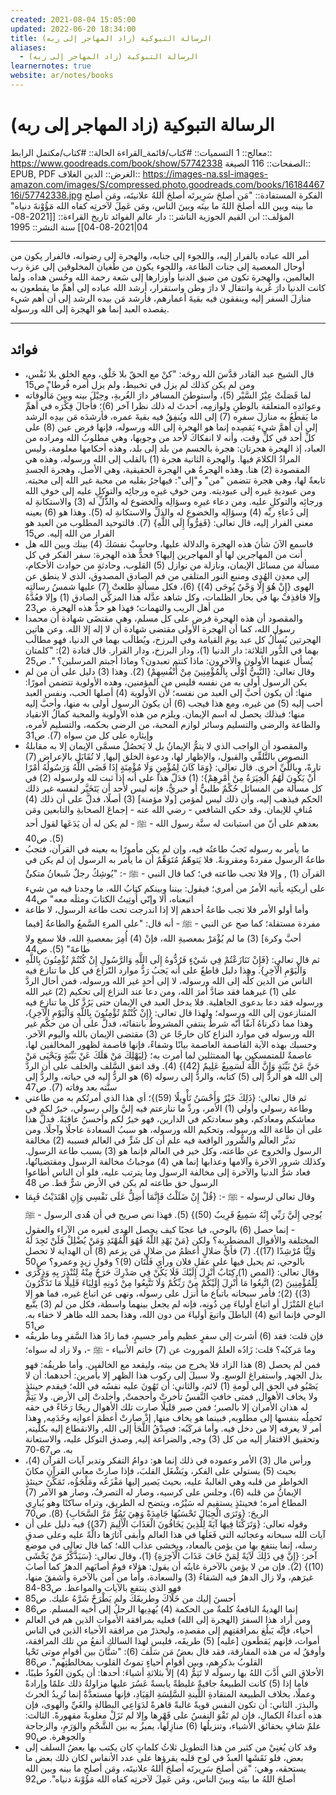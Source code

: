 ```yaml
---
created: 2021-08-04 15:05:00
updated: 2022-06-20 18:34:00
title: الرسالة التبوكية (زاد المهاجر إلى ربه)
aliases:
  - الرسالة التبوكية (زاد المهاجر إلى ربه)
learnernotes: true
website: ar/notes/books
---
```


# الرسالة التبوكية (زاد المهاجر إلى ربه)

معالج:: 1
التسميات:: #كتاب/قائمة_القراءة
الحالة:: #كتاب/مكتمل
الرابط:: <https://www.goodreads.com/book/show/57742338>
الصفحات:: 116
الصيغة:: EPUB, PDF
الغرض:: الدين
الغلاف:: <https://images-na.ssl-images-amazon.com/images/S/compressed.photo.goodreads.com/books/1618446716i/57742338.jpg>
الفكرة المستفادة:: "مَن أصلحَ سَرِيرتَه أصلحَ أللهُ علانيتَه، ومَن أصلح ما بينه وبين الله أصلحَ اللهُ ما بينَه وبينَ الناس، ومَن عَمِلَ لآخرتِه كفاه الله مَؤُوْنةَ دنياه"
المؤلف:: ابن القيم الجوزية
الناشر:: دار عالم الفوائد
تاريخ القراءة:: [[2021-08-04|2021-08-04]]
سنة النشر:: 1995

---

أمر الله عباده بالفرار إليه، واللجوء إلى جنابه، والهجرة إلى رِضوانه، فالفرار يكون من أوحال المعصية إلى جنات الطاعة، واللجوء يكون من طُغيان المخلوقين إلى عزة رب العالمين، والهجرة تكون من ضيق الدنيا وأوزارها إلى سَعة رحمة الله وحُسن هداه.
ولما كانت الدنيا دارَ غُربة وانتقال لا دارَ وطن واستقرار، أرشد الله عباده إلى أهمِّ ما يقطعون به منازلَ السفر إليه وينفقون فيه بقيةَ أعمارهم، فأرشد مَن بيده الرشد إلى أن أهم شيء يقصده العبد إنما هو الهجرة إلى الله ورسوله.

---

## فوائد

- قال الشيخ عبد القادر قدَّسَ الله روحَه: "كنْ مع الحقّ بلا خَلْق، ومع الخلق بلا نَفْس، ومن لم يكن كذلك لم يزل في تخبيط، ولم يزل أمره فُرطا" ص15
- لما فَصَلَتْ عِيْرُ السَّيْر (5)، وأستوطنَ المسافر دارَ الغُربةِ، وحِيْلَ بينه وبينَ مَأْلوفاته وعوائدِه المتعلقة بالوطنِ ولوازمِه، أحدثَ له ذلك نظرا آخر (6)؛ فأجالَ فِكْرَه في أهمِّ ما يَقطَعُ به منازلَ سفرِه (7) إلى الله ويُنفِقُ فيه بقيةَ عمره، فأرشدَه مَن بيدِه الرشد إلى أن أهمَّ شيء يَقصِده إنما هو الهجرة إلى الله ورسوله، فإنها فرض عين (8) على كلِّ أحد في كلِّ وقت، وأنه لا انفكاكَ لأحد من وجوبها، وهي مطلوبُ الله ومراده من العباد، إذ الهجرة هجرتان:
  هجرة بالجسم من بلد إلى بلد، وهذه أحكامها معلومة، وليس المرادُ الكلامَ فيها.
  والهجرة الثانية هجرة (1) بالقلب إلى الله ورسوله، وهذه هي المقصودة (2) هنا. وهذه الهجرةُ هي الهجرة الحقيقية، وهي الأصل، وهجرة الجسدِ تابعةٌ لها، وهي هجرة تتضمن "من" و"إلى": فيهاجرُ بقلبه من محبة غير الله إلى محبته. ومن عبوديةِ غيره إلى عبوديته. ومن خوفِ غيرِه ورجائِه والتوكلِ عليه إلى خوفِ الله ورجائِه والتوكلِ عليه. ومن دعاء غيرِه وسؤالِه والخضوع له والذُّلِّ له (3) والاستكانةِ له إلى دُعاءِ ربِّه (4) وسؤالِه والخضوعِ له والذلِّ والاستكانةِ له (5). وهذا هو (6) بعينه معنى الفرار إليه، قال تعالى: {فَفِرُّوا إِلَى اللَّهِ} (7). فالتوحيد المطلوب من العبد هو الفرار من الله إليه. ص15
- فاسمع الآنَ شأنَ هذه الهجرة والدلالة عليها، وحاسِبْ نفسَكَ (4) بينك وبين الله هل أنت من المهاجرين لها أو المهاجرين إليها؟ فحدُّ هذه الهجرة: سفر الفكر في كل مسألة من مسائل الإيمان، ونازلة من نوازل (5) القلوب، وحادثةٍ من حوادث الأحكام، إلى معدِن الهُدى ومنبع النور المتلقى من فم الصادق المصدوق، الذي لا ينطق عن الهوى {إِنْ هُوَ إِلَّا وَحْيٌ يُوحَى (4)} (6)، فكل مسألةٍ طلعتْ (7) عليها شمسُ رسالتِه وإلا فاقذِفْ بها في بحار الظلمات، وكل شاهد عدَّله هذا المزكِّي الصادق (1) وإلا فعُدَّهُ من أهل الريب والتهمات؛ فهذا هو حدُّ هذه الهجرة. ص23
- والمقصود أن هذه الهجرة فرض على كل مسلم، وهي مقتضَى شهادة أن محمدا رسول الله، كما أن الهجرة الأولى مقتضى شهادة أن لا إله إلا الله. وعن هاتين الهجرتين يُسأَلُ كل عبد يومَ القيامة وفي البرزخ، ويُطالَب بهما في الدنيا، فهو مطالَب بهما في الدُّور الثلاثة: دار الدنيا (1)، ودار البرزخ، ودار القرار. قال قتادة (2): "كلمتان يُسأل عنهما الأولون والآخرون: ماذا كنتم تعبدون؟ وماذا أجبتم المرسلين؟ ". ص25
- وقال تعالى: {النَّبِيُّ أَوْلَى بِالْمُؤْمِنِينَ مِنْ أَنْفُسِهِمْ} (2). وهذا (3) دليل على أن من لم يكن الرسول أولى به من نفسه فليس من المؤمنين، وهده الأولوية تتضمن أمورًا: منها: أن يكون أحبَّ إلى العبد من نفسه؛ لأن الأولوية (4) أصلها الحب، ونفس العبد أحب إليه (5) من غيره، ومع هذا فيجب (6) أن يكونَ الرسول أولى به منها، وأحبَّ إليه منها؛ فبذلك يحصل له اسم الإيمان. ويلزم من هذه الأولوية والمحبة كمالُ الانقياد والطاعة والرضى والتسليم وسائر لوازم المحبة، من الرضى بحكمه، والتسليم لأمره، وإيثاره على كل من سواه (7). ص31
- والمقصود أن الواجب الذي لا يتمُّ الإيمانُ بل لا يَحصُلُ مسمَّى الإيمان إلا به مقابلةُ النصوص بالتَّلقِّي والقبول، والإظهار لها، ودعوة الخلق إليها, لا تُقَابَل بالإعراض (7) تارةً، وباللَّيِّ أخرى. قال تعالى: {وَمَا كَانَ لِمُؤْمِنٍ وَلَا مُؤْمِنَةٍ إِذَا قَضَى اللَّهُ وَرَسُولُهُ أَمْرًا أَنْ يَكُونَ لَهُمُ الْخِيَرَةُ مِنْ أَمْرِهِمْ}؛ (1) فدَلّ هذا على أنه إذا ثبت لله ولرسوله (2) في كل مسألة من المسائل حُكْمٌ طلبيٌّ أو خبريٌّ، فإنه ليس لأحد أن يَتَخَيَّر لنفسه غير ذلك الحكم فيذهب إليه، وأن ذلك ليس لمؤمن [ولا مؤمنة] (3) أصلًا، فدلَّ على أن ذلك (4) مُنافٍ للإيمان. وقد حكى الشافعي - رضي الله عنه - إجماعَ الصحابةِ والتابعين ومَن بعدهم على أنّ من استبانت له سنَّة رسول الله - ﷺ - لم يكن له أن يَدَعَها لقول أحد (5). ص40
- ما يأمر به رسوله تَجبُ طاعتُه فيه، وإن لم يكن مأمورًا به بعينه في القرآن، فتجبُ طاعةُ الرسول مفردةً ومقرونةً. فلا يَتوهّمُ مُتَوَهِّمٌ أن ما يأمر به الرسول إن لم يكن في القرآن (1) , وإلا فلا تجب طاعته في؛ كما قال النبي - ﷺ -: "يُوشِكُ رجلٌ شَبعانُ متكئٌ على أريكتِه يأتيه الأمرُ من أمري؛ فيقول: بيننا وبينكم كتابُ الله، ما وجدنا فيه من شيء اتبعناه، ألا وإنّي أُوتِيتُ الكتابَ ومثلَه معه" ص44
- وأما أولو الأمر فلا تجب طاعةُ أحدهم إلا إذا اندرجت تحت طاعة الرسول، لا طاعة مفردة مستقلة؛ كما صح عن النبي - ﷺ - أنه قال: "على المرءِ السَّمعُ والطاعةُ [فيما أحبَّ وكرهَ] (3) ما لم يُؤْمَرْ بمعصيةِ الله، فإنْ (4) أُمِرَ بمعصيةِ الله، فلا سمع ولا طاعةَ" (5). ص44
- ثم قال تعالى: {فَإِنْ تَنَازَعْتُمْ فِي شَيْءٍ فَرُدُّوهُ إِلَى اللَّهِ وَالرَّسُولِ إِنْ كُنْتُمْ تُؤْمِنُونَ بِاللَّهِ وَالْيَوْمِ الْآخِرِ}. وهذا دليل قاطعٌ على أنه يَجبُ رَدُّ موارد النّزاع في كل ما تنازع فيه الناس من الدين كلِّه إلى الله ورسوله، لا إلى أحدٍ غير الله ورسوله، فمن أحال الردَّ على (1) غيرهما فقد ضادَّ أمرَ الله، ومن دعا عند النزاع إلى تحكيم (2) غير الله ورسوله فقد دعا بدعوى الجاهلية. فلا يدخل العبد في الإيمان حتى يَرُدَّ كل ما تنازع فيه المتنازعون إلى الله ورسوله؛ ولهذا قال تعالى: {إِنْ كُنْتُمْ تُؤْمِنُونَ بِاللَّهِ وَالْيَوْمِ الْآخِرِ}، وهذا مما ذكرناهُ آنفًا أنّه شرطٌ ينتفي المشروطُ بانتفائه، فدلَّ على أن من حكَّم غير الله ورسوله في موارد النزاع كان خارجًا عن (3) مقتضى الإيمان بالله واليوم الآخر. وحسبك بهذه الآية القاصمة العاصمة بيانًا وشفاءً، فإنها قاصمة لظهور المخالفين لها، عاصمةٌ للمتمسكين بها الممتثلين لما أمرت به؛ {لِيَهْلِكَ مَنْ هَلَكَ عَنْ بَيِّنَةٍ وَيَحْيَى مَنْ حَيَّ عَنْ بَيِّنَةٍ وَإِنَّ اللَّهَ لَسَمِيعٌ عَلِيمٌ (42)} (4). وقد اتفق السَّلف والخلف على أن الردَّ إلى الله هو الردُّ إلى (5) كتابه، والردُّ إلى رسوله (6) هو الردُّ إليه في حياته، والردُّ إلى سنَّته بعد وفاته (7). ص47
- ثم قال تعالى: {ذَلِكَ خَيْرٌ وَأَحْسَنُ تَأْوِيلًا (59)}؛ أي هذا الذي أمرتُكم به من طاعتي وطاعة رسولي وأولي (1) الأمر، وردِّ ما تنازعتم فيه إليَّ وإلى رسولي، خيرٌ لكم في معاشكم ومعادكم، وهو سعادتكم في الدارين، فهو خيرٌ لكم وأحسنُ عاقبَةً. فدلَّ هذا على أن طاعة الله ورسوله، وتحكيم الله ورسوله، هو سببُ السعادة عاجلًا وآجلًا. ومن تدبَّر العالَم والشُّرور الواقعة فيه علم أن كل شَرٍّ في العالم فسببه (2) مخالفة الرسول والخروج عن طاعته، وكل خير في العالم فإنما هو (3) بسبب طاعة الرسول. وكذلك شرور الآخرة وآلامها وعذابها إنما هي (4) موجباتُ مخالفة الرسول ومقتضياتُها، فعاد شرُّ الدنيا والآخرة إلى مخالفة الرسول وما يترتب عليه، فلو أن الناس أطاعوا الرسول حق طاعته لم يكن في الأرض شرٌّ قط. ص 48
- وقال تعالى لرسوله - ﷺ -: {قُلْ إِنْ ضَلَلْتُ فَإِنَّمَا أَضِلُّ عَلَى نَفْسِي وَإِنِ اهْتَدَيْتُ فَبِمَا يُوحِي إِلَيَّ رَبِّي إِنَّهُ سَمِيعٌ قَرِيبٌ (50)} (5). فهذا نص صريح في أن هُدى الرسول - ﷺ - إنما حصل (6) بالوحي، فيا عجبًا كيف يحصل الهدى لغيره من الآراء والعقول المختلفة والأقوال المضطربة؟ ولكن {مَنْ يَهْدِ اللَّهُ فَهُوَ الْمُهْتَدِ وَمَنْ يُضْلِلْ فَلَنْ تَجِدَ لَهُ وَلِيًّا مُرْشِدًا (17)}. (7) فأيُّ ضلالٍ أعظمُ من ضلالِ مَن يزعم (8) أن الهداية لا تحصل بالوحي، ثم يحيل فيها على عقلِ فلان ورأيِ فَلْتَان (9)؟ وقولِ زيدٍ وعمرو؟ ص50
- وقال تعالى: {المص (1) كِتَابٌ أُنْزِلَ إِلَيْكَ فَلَا يَكُنْ فِي صَدْرِكَ حَرَجٌ مِنْهُ لِتُنْذِرَ بِهِ وَذِكْرَى لِلْمُؤْمِنِينَ (2) اتَّبِعُوا مَا أُنْزِلَ إِلَيْكُمْ مِنْ رَبِّكُمْ وَلَا تَتَّبِعُوا مِنْ دُونِهِ أَوْلِيَاءَ قَلِيلًا مَا تَذَكَّرُونَ (3)} (2)؛ فأمر سبحانه باتباع ما أنزل على رسوله، ونهى عن اتباع غيره، فما هو إلا اتباع المُنْزَل أو اتباع أولياءَ مِن دُونِه، فإنه لم يجعل بينهما واسطة، فكل من لم (3) يتَّبع الوحي فإنما اتبع (4) الباطلَ واتبعَ أولياءَ من دون الله، وهذا بحمد الله ظاهر لا خفاء به. ص51
- فإن قلت: فقد (6) أشرت إلى سفرٍ عظيم وأمر جسيمٍ، فما زادُ هذا السَّفرِ وما طريقُه وما مَركبُه؟
  قلت: زَادُه العلمُ الموروث عن (7) خاتم الأنبياء - ﷺ -، ولا زاد له سواه؛ فمن لم يحصل (8) هذا الزاد فلا يخرج من بيته، وليقعد مع الخالفين. وأما طريقُه: فهو بذل الجهد, واستفراغ الوسع.
  ولا سبيلَ إلى ركوب هذا الظهر إلا بأمرين: أحدهما: أن لا يَصْبُو في الحق إلى لَومةِ (1) لائم، والثاني: أن تَهُونَ عليه نفسُه في الله؛ فيقدم حينئذٍ ولا يخاف الأهوال, فمتى خافتِ النَّفسُ تأخرتْ وأحجمتْ, وأخلدتْ إلى الأرض.
  ولا يَتِمُّ له هذان الأمران إلا بالصبر؛ فمن صبر قليلًا صارت تلك الأهوال ريحًا رَخَاءً في حقه تَحمِلُه بنفسها إلى مطلوبه, فبينما هو يخاف منها, إذْ صارتْ أعظمَ أعوانِه وخَدَمِه, وهذا أمر لا يعرفه إلا من دخل فيه.
  وأما مَركَبُه: فصِدْقُ اللَّجَأ إلى الله, والانقطاع إليه بكلِّيته, وتحقيق الافتقار إليه من كل (3) وجه, والضراعة إليه, وصدق التوكل عليه، والاستعانة به. ص67-70
- ورأس مال (3) الأمر وعموده في ذلك إنما هو: دوامُ التفكر وتدبر آيات القرآن (4)، بحيث (5) يستولي على الفكر، ويَشْغَل القلبَ، فإذا صارتْ معاني القرآنِ مكانَ الخواطرِ من قلبه وهي الغالبةُ عليه، بحيث يَصير إليها مَفْزَعُه ومَلْجَؤُه، تَمَكَّنَ حينئذٍ الإيمانُ من قلبه (6)، وجلس على كرسيه، وصار له التصرفُ، وصار هو الآمر (7) المطاع أمره؛ فحينئذٍ يستقيم له سَيْرُه، ويتضح له الطريق، وتراه ساكنًا وهو يُبارِي الريحَ: {وَتَرَى الْجِبَالَ تَحْسَبُهَا جَامِدَةً وَهِيَ تَمُرُّ مَرَّ السَّحَابِ} (8). ص70
- وقوله تعالى: {وَتَرَكْنَا فِيهَا آيَةً لِلَّذِينَ يَخَافُونَ الْعَذَابَ الْأَلِيمَ (37)} فيه دليل على أن آيات الله سبحانه وعجائبه التي فَعَلَها في هذا العالم وأبقى آثارَها دالَّةً عليه وعلى صدقِ رسله، إنما ينتفع بها من يؤمن بالمعاد، ويخشى عذاب الله؛ كما قال تعالى في موضع آخر: {إِنَّ فِي ذَلِكَ لَآيَةً لِمَنْ خَافَ عَذَابَ الْآخِرَةِ} (1)، وقال تعالى: {سَيَذَّكَّرُ مَنْ يَخْشَى (10)} (2). فإن من لا يؤمن بالآخرة غايتُه أن يقول: هؤلاء قومٌ أصابَهم الدهرُ كما أصابَ غيرَهم، ولا زال الدهرُ فيه الشقاءُ (3) والسعادة، وأما من آمن بالآخرة وأشفقَ منها، فهو الذي ينتفع بالآيات والمواعظ. ص83-84
- أحسنَ إليك من خَلَّاكَ وطريقَكَ ولم يَطْرَحْ شَرَّهُ عليك. ص85
- إنما الهديةُ النافعةُ كلمةٌ من الحكمة (4) يُهدِيها الرجلُ إلى أخيه المسلم. ص86
- ومن أراد هذا السفرَ (الهجرة إلى الله) فعليه بمرافقة الأموات الذين هم في العالم أحياء، فإنَّه يَبلُغ بمرافقتِهم إلى مقصدِه، وليحذرْ من مرافقة الأحياء الذين في الناس أموات، فإنهم يَقطَعون [عليه] (5) طريقَه، فليس لهذا السالكِ أنفعُ من تلك المرافقة، وأوفقُ له من هذه المفارقة، فقد قال بعضُ مَن سَلَفَ (6): "شتَّانَ بين أقوامٍ موتى تَحْيا القلوبُ بذكرِهم، وبين أقوامٍ أحياءٍ تموتُ القلوب بمخالطتِهم". ص86
- الأخلاق التي أَدَّبَ اللهُ بها رسولَه لا تَتِمُّ (4) إلا بثلاثةِ أشياءَ:
  أحدها: أن يكون العُودُ طيبًا، فأما إذا (5) كانت الطبيعةُ جافيةً غليظةً يابسةً عَسُرَ عليها مزاولةُ ذلك علمًا وإرادةً وعملًا، بخلاف الطبيعة المنقادةِ اللَّينةِ السَّلِسَةِ القِيَادِ، فإنها مستعدَّةٌ إنما تُرِيدُ الحرثَ والبذرَ.
  الثاني: أن تكون النفس قويةً غالبةً قاهرةً لدَوَاعِي البطالةِ والغَيِّ والهوى، فإن هذه أعداءُ الكمالِ، فإن لم تَقْوَ النفسُ على قَهْرِها وإلا لم تَزَلْ مغلوبةً مقهورةً.
  الثالث: علمٌ شافٍ بحقائق الأشياء، وتنزيلُها (6) منازِلَها، يميزُ به بين الشَّحْمِ والوَرَمِ، والزجاجة والجوهرة. ص90
- وقد كان يُغنِيْ من كثير من هذا التطويل ثلاثُ كلماتٍ كان يكتب بها بعضُ السلف إلى بعض، فلو نَقَشَها العبدُ في لوح قلبه يقرؤها على عدد الأنفاس لكان ذلك بعض ما يستحقه، وهي: "مَن أصلحَ سَرِيرتَه أصلحَ أللهُ علانيتَه، ومَن أصلح ما بينه وبين الله أصلحَ اللهُ ما بينَه وبينَ الناس، ومَن عَمِلَ لآخرتِه كفاه الله مَؤُوْنةَ دنياه". ص92
